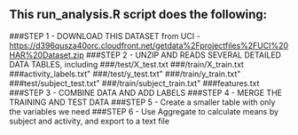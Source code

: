 ## This run_analysis.R script does the following:
###STEP 1 - DOWNLOAD THIS DATASET from UCI - https://d396qusza40orc.cloudfront.net/getdata%2Fprojectfiles%2FUCI%20HAR%20Dataset.zip
###STEP 2 - UNZIP AND READS SEVERAL DETAILED DATA TABLES, including
	###/test/X_test.txt
	###/train/X_train.txt
	###activity_labels.txt"
	###/test/y_test.txt"
	###/train/y_train.txt"
	###test/subject_test.txt"
	###/train/subject_train.txt"
	###features.txt
###STEP 3 - COMBINE DATA AND ADD LABELS 
###STEP 4 -  MERGE THE TRAINING AND TEST DATA
###STEP 5 - Create a smaller table with only the variables we need
###STEP 6 - Use Aggregate to calculate means by subject and activity, and export to a text file

